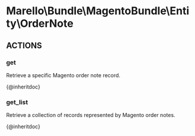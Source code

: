 # Marello\Bundle\MagentoBundle\Entity\OrderNote

## ACTIONS  

### get

Retrieve a specific Magento order note record.

{@inheritdoc}

### get_list

Retrieve a collection of records represented by Magento order notes.

{@inheritdoc}
